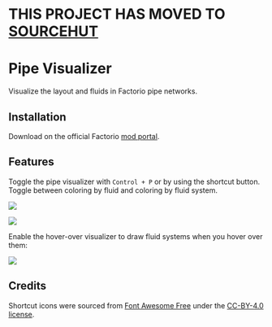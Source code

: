 # THIS PROJECT HAS MOVED TO [SOURCEHUT](https://git.sr.ht/~raiguard/PipeVisualizer)

# Pipe Visualizer

Visualize the layout and fluids in Factorio pipe networks.

## Installation

Download on the official Factorio [mod portal](https://mods.factorio.com/mod/PipeVisualizer).

## Features

Toggle the pipe visualizer with `Control + P` or by using the shortcut button. Toggle between coloring by fluid and coloring by fluid system.

![](screenshots/shortcuts-preview.png)

![](screenshots/preview.png)

Enable the hover-over visualizer to draw fluid systems when you hover over them:

![](screenshots/hover-preview.png)

## Credits

Shortcut icons were sourced from [Font Awesome Free](https://fontawesome.com/search?m=free) under the [CC-BY-4.0 license](https://creativecommons.org/licenses/by/4.0/).
